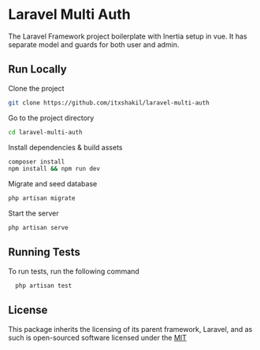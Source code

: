 
# Laravel Multi Auth

The Laravel Framework project boilerplate with Inertia setup in vue. It has separate model and guards for both user and admin.


## Run Locally

Clone the project

```bash
git clone https://github.com/itxshakil/laravel-multi-auth
```

Go to the project directory

```bash
cd laravel-multi-auth
```

Install dependencies & build assets

```bash
composer install
npm install && npm run dev
```

Migrate and seed database

```bash
php artisan migrate
```

Start the server

```bash
php artisan serve
```


## Running Tests

To run tests, run the following command

```bash
  php artisan test
```


## License

This package inherits the licensing of its parent framework, Laravel, and as such is open-sourced software licensed under the [MIT](https://choosealicense.com/licenses/mit/)
